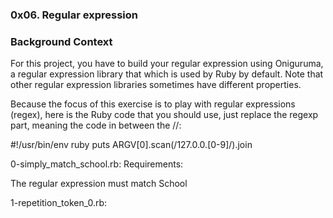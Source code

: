### 0x06. Regular expression

### Background Context
For this project, you have to build your regular expression using Oniguruma, a
regular expression library that which is used by Ruby by default. Note that
other regular expression libraries sometimes have different properties.

Because the focus of this exercise is to play with regular expressions (regex),
here is the Ruby code that you should use, just replace the regexp part, meaning
the code in between the //:

#!/usr/bin/env ruby
puts ARGV[0].scan(/127.0.0.[0-9]/).join

0-simply_match_school.rb: Requirements:

The regular expression must match School

1-repetition_token_0.rb: 